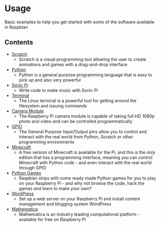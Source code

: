 # Usage

Basic examples to help you get started with some of the software available in Raspbian

## Contents

- [Scratch](scratch.md)
    - Scratch is a visual programming tool allowing the user to create animations and games with a drag-and-drop interface
- [Python](python.md)
    - Python is a general purpose programming language that is easy to pick up and also very powerful
- [Sonic Pi](sonic-pi.md)
    - Write code to make music with Sonic Pi
- [Terminal](terminal.md)
    - The Linux terminal is a powerful tool for getting around the filesystem and issuing commands
- [Camera Module](camera.md)
    -  The Raspberry Pi camera module is capable of taking full HD 1080p photo and video and can be controlled programmatically
- [GPIO](gpio.md)
    - The General Purpose Input/Output pins allow you to control and interact with the real world from Python, Scratch or other programming environments
- [Minecraft](mincecraft.md)
    - A free version of Minecraft is available for the Pi, and this is the only edition that has a programming interface, meaning you can control Minecraft with Python code - and even interact with the real world through GPIO
- [Python Games](python-games.md)
    - Raspbian ships with some ready made Python games for you to play on your Raspberry Pi - and why not browse the code, hack the games and learn to make your own?
- [WordPress](wordpress.md)
    - Set up a web server on your Raspberry Pi and install content management and blogging system WordPress
- [Mathematica](mathematica.md)
    - Mathematica is an industry leading computational platform - available for free on Raspberry Pi
